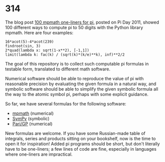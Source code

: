 # 314

The blog post [100 mpmath one-liners for pi](http://fredrikj.net/blog/2011/03/100-mpmath-one-liners-for-pi/),
posted on Pi Day 2011,
showed 100 different ways to compute pi to 50 digits with
the Python library mpmath. Here are four examples:

    16*acot(5)-4*acot(239)
    findroot(sin, 3)
    2*quad(lambda x: sqrt(1-x**2), [-1,1])
    limit(lambda k: fac(k) / (sqrt(k)*(k/e)**k), inf)**2/2

The goal of this repository is to collect such computable pi formulas
in testable form, translated to different math software.

Numerical software should be able to reproduce the value of pi
with reasonable precision by evaluating the given formula in a
natural way, and symbolic software should
be able to simplify the given symbolic formula all the way
to the atomic symbol pi, perhaps with some explicit guidance.

So far, we have several formulas for the following software:

* [mpmath](https://github.com/fredrik-johansson/mpmath) (numerical)
* [SymPy](https://github.com/sympy/sympy) (symbolic)
* [Pari/GP](http://pari.math.u-bordeaux.fr/) (numerical)

New formulas are welcome. If you have some Russian-made table of integrals, series and products sitting on your bookshelf, now is the time to open it for inspiration! Added pi programs should be short, but don't literally have to be one-liners; a few lines of code are fine, especially in languages where one-liners are impractical.

